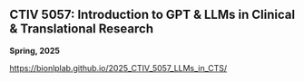## CTIV 5057: Introduction to GPT & LLMs in Clinical & Translational Research

**Spring, 2025**

https://bionlplab.github.io/2025_CTIV_5057_LLMs_in_CTS/
